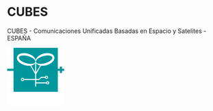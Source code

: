 # CUBES
CUBES  - Comunicaciones Unificadas Basadas en Espacio y Satelites - ESPAÑA 

![Screenshot](https://github.com/davidsnege/CUBES/blob/main/img/blanco.png)
